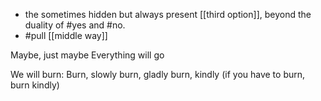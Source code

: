 - the sometimes hidden but always present [[third option]], beyond the duality of #yes and #no.
- #pull [[middle way]]

Maybe, just maybe
Everything will go

We will burn:
Burn, slowly
burn, gladly
burn, kindly
(if you have to burn, burn kindly)
